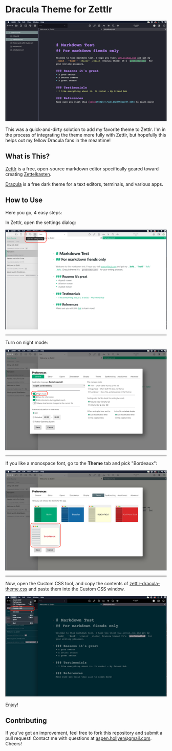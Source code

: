 # Dracula Theme for Zettlr

![](img/screenshot.png)

This was a quick-and-dirty solution to add my favorite theme to Zettlr. I'm in the process of integrating the theme more fully with Zettlr, but hopefully this helps out my fellow Dracula fans in the meantime!

## What is This?

[Zettlr](https://www.zettlr.com/) is a free, open-source markdown editor specifically geared toward creating [Zettelkasten](https://zettelkasten.de/).

[Dracula](https://draculatheme.com/) is a free dark theme for a text editors, terminals, and various apps.

## How to Use
Here you go, 4 easy steps:

In Zettlr, open the settings dialog:

![](img/open-settings.png)

---

Turn on night mode:

![](img/settings-night-mode.png)

---

If you like a monospace font, go to the __Theme__ tab and pick "Bordeaux":

![](img/settings-theme.png)

---

Now, open the Custom CSS tool, and copy the contents of [zettlr-dracula-theme.css](zettlr-dracula-theme.css) and paste them into the Custom CSS window.

![](img/custom-css.png)

Enjoy!

## Contributing

If you've got an improvement, feel free to fork this repository and submit a pull request! Contact me with questions at aspen.hollyer@gmail.com. Cheers!